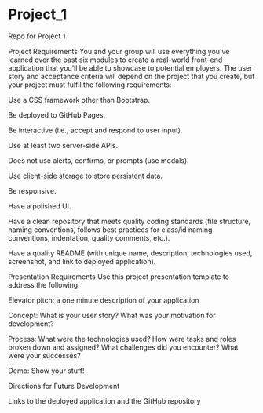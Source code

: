 # Project_1
Repo for Project 1

Project Requirements
You and your group will use everything you’ve learned over the past six modules to create a real-world front-end application that you’ll be able to showcase to potential employers. The user story and acceptance criteria will depend on the project that you create, but your project must fulfil the following requirements:


Use a CSS framework other than Bootstrap.


Be deployed to GitHub Pages.


Be interactive (i.e., accept and respond to user input).


Use at least two server-side APIs.


Does not use alerts, confirms, or prompts (use modals).


Use client-side storage to store persistent data.


Be responsive.


Have a polished UI.


Have a clean repository that meets quality coding standards (file structure, naming conventions, follows best practices for class/id naming conventions, indentation, quality comments, etc.).


Have a quality README (with unique name, description, technologies used, screenshot, and link to deployed application).



Presentation Requirements
Use this project presentation template to address the following:


Elevator pitch: a one minute description of your application


Concept: What is your user story? What was your motivation for development?


Process: What were the technologies used? How were tasks and roles broken down and assigned? What challenges did you encounter? What were your successes?


Demo: Show your stuff!


Directions for Future Development


Links to the deployed application and the GitHub repository
